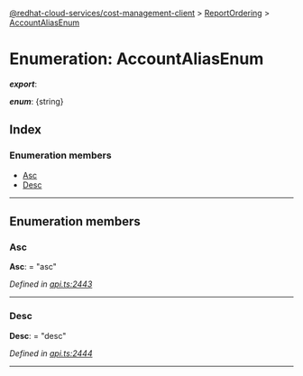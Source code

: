 [@redhat-cloud-services/cost-management-client](../README.md) > [ReportOrdering](../modules/reportordering.md) > [AccountAliasEnum](../enums/reportordering.accountaliasenum.md)

# Enumeration: AccountAliasEnum

*__export__*: 

*__enum__*: {string}

## Index

### Enumeration members

* [Asc](reportordering.accountaliasenum.md#asc)
* [Desc](reportordering.accountaliasenum.md#desc)

---

## Enumeration members

<a id="asc"></a>

###  Asc

**Asc**:  = "asc"

*Defined in [api.ts:2443](https://github.com/RedHatInsights/javascript-clients/blob/master/packages/cost-management/api.ts#L2443)*

___
<a id="desc"></a>

###  Desc

**Desc**:  = "desc"

*Defined in [api.ts:2444](https://github.com/RedHatInsights/javascript-clients/blob/master/packages/cost-management/api.ts#L2444)*

___

